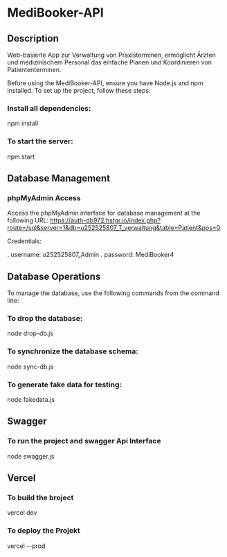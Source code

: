 # MediBooker-API

## Description

Web-basierte App zur Verwaltung von Praxisterminen, ermöglicht Ärzten und medizinischem Personal das einfache Planen und Koordinieren von Patiententerminen.

Before using the MediBooker-API, ensure you have Node.js and npm installed.
To set up the project, follow these steps:

### Install all dependencies:

npm install

### To start the server:

npm start

## Database Management

### phpMyAdmin Access

Access the phpMyAdmin interface for database management at the following URL:
https://auth-db972.hstgr.io/index.php?route=/sql&server=1&db=u252525807_T_verwaltung&table=Patient&pos=0

Credentials:

. username: u252525807_Admin
. password: MediBooker4

## Database Operations

To manage the database, use the following commands from the command line:

### To drop the database:

node drop-db.js

### To synchronize the database schema:

node sync-db.js

### To generate fake data for testing:

node fakedata.js

## Swagger

### To run the project and swagger Api Interface

node swagger.js

## Vercel

### To build the broject

vercel dev

### To deploy the Projekt

vercel --prod
